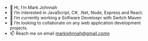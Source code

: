 - 👋 Hi, I’m Mark Johnnah
- 👀 I’m interested in JavaScript, C#, .Net, Node, Express and React.
- 🌱 I’m currently working a Software Develoepr with Switch Maven
- 💞️ I’m looking to collaborate on any web application development projects.
- 📫 Reach me  on email markjohnnah@gmail.comn

<!---
markjohnnah/markjohnnah is a ✨ special ✨ repository because its `README.md` (this file) appears on your GitHub profile.
You can click the Preview link to take a look at your changes.
--->
